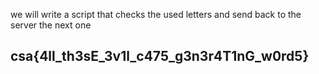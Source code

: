 we will write a script that checks the used letters and send back to the server the next one
## csa{4ll_th3sE_3v1l_c475_g3n3r4T1nG_w0rd5}
